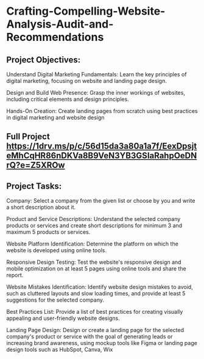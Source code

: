 # Crafting-Compelling-Website-Analysis-Audit-and-Recommendations

## Project Objectives:
Understand Digital Marketing Fundamentals: Learn the key principles of digital marketing, focusing on website and landing page design.

Design and Build Web Presence: Grasp the inner workings of websites, including critical elements and design principles.

Hands-On Creation: Create landing pages from scratch using best practices in digital marketing and website design

## Full Project https://1drv.ms/p/c/56d15da3a80a1a7f/EexDpsjteMhCqHR86nDKVa8B9VeN3YB3GSIaRahpOeDNrQ?e=Z5XROw

## Project Tasks:

Company: Select a company from the given list or choose by you and write a short description about it.

Product and Service Descriptions: Understand the selected company products or services and create short descriptions for minimum 3 and maximum 5 products or services.

Website Platform Identification: Determine the platform on which the website is developed using online tools.

Responsive Design Testing: Test the website's responsive design and mobile optimization on at least 5 pages using online tools and share the report.

Website Mistakes Identification: Identify website design mistakes to avoid, such as cluttered layouts and slow loading times, and provide at least 5 suggestions for the selected company.

Best Practices List: Provide a list of best practices for creating visually appealing and user-friendly website designs.

Landing Page Design: Design or create a landing page for the selected company's product or service with the goal of generating leads or increasing brand awareness, using mockup tools like Figma or landing page design tools such as HubSpot, Canva, Wix
